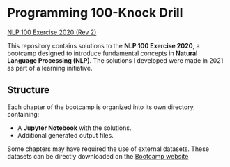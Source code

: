 # Programming 100-Knock Drill

[NLP 100 Exercise 2020 (Rev 2)](https://nlp100.github.io/en/)

This repository contains solutions to the **NLP 100 Exercise 2020**, a bootcamp designed to introduce fundamental concepts in **Natural Language Processing (NLP)**. The solutions I developed were made in 2021 as part of a learning initiative.

## Structure

Each chapter of the bootcamp is organized into its own directory, containing:
- A **Jupyter Notebook** with the solutions.
- Additional generated output files.

Some chapters may have required the use of external datasets. These datasets can be directly downloaded on the [Bootcamp website](https://nlp100.github.io/en/)

